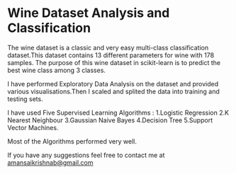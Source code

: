 
# Wine Dataset Analysis and Classification

The wine dataset is a classic and very easy multi-class classification dataset.This dataset contains 13 different parameters for wine with 178 samples. The purpose of this wine dataset in scikit-learn is to predict the best wine class among 3 classes.

I have performed Exploratory Data Analysis on the dataset and provided various visualisations.Then I scaled and splited the data into training and testing sets.

I have used Five Supervised Learning Algorithms : 1.Logistic Regression 2.K Nearest Neighbour 3.Gaussian Naive Bayes 4.Decision Tree 5.Support Vector Machines.

Most of the Algorithms performed very well.

If you have any suggestions feel free to contact me at amansaikrishnab@gmail.com